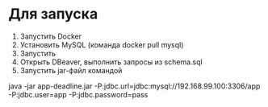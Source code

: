 # Для запуска

1. Запустить Docker
2. Установить MySQL (команда docker pull mysql)
3. Запустить 
4. Открыть DBeaver, выполнить запросы из schema.sql
5. Запустить jar-файл командой

java -jar app-deadline.jar -P:jdbc.url=jdbc:mysql://192.168.99.100:3306/app -P:jdbc.user=app -P:jdbc.password=pass
